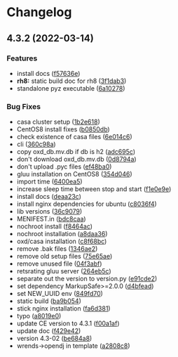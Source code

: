 # Changelog

## 4.3.2 (2022-03-14)


### Features

* install docs ([f57636e](https://github.com/GluuFederation/cluster-mgr/commit/f57636e8912ae9b714e04819de1ab016b6587481))
* **rh8:** static build doc for rh8 ([3f1dab3](https://github.com/GluuFederation/cluster-mgr/commit/3f1dab3a4be645b1295c1b88bd0c660d8017fedb))
* standalone pyz executable ([6a10278](https://github.com/GluuFederation/cluster-mgr/commit/6a1027832070356de77457f7801905bed71f1278))


### Bug Fixes

* casa cluster setup ([1b2e618](https://github.com/GluuFederation/cluster-mgr/commit/1b2e618ead886802a4398da0588b01fb7870e76c))
* CentOS8 install fixes ([b0850db](https://github.com/GluuFederation/cluster-mgr/commit/b0850db58291ccaf6d418125856f0bec1921c312))
* check existence of casa files ([6e014c6](https://github.com/GluuFederation/cluster-mgr/commit/6e014c61b286c8f889b78a3113f871acd0a759fb))
* cli ([360c98a](https://github.com/GluuFederation/cluster-mgr/commit/360c98aef274c7ce64c717c4b775224424b080e0))
* copy oxd_db.mv.db if db is h2 ([adc695c](https://github.com/GluuFederation/cluster-mgr/commit/adc695c682117e916d031455baf37eaa14e83bbf))
* don't download oxd_db.mv.db ([0d8794a](https://github.com/GluuFederation/cluster-mgr/commit/0d8794af78d6516f7aaec2384beb5e55a1ad8441))
* don't upload .pyc files ([ef48ba0](https://github.com/GluuFederation/cluster-mgr/commit/ef48ba00b3e73065f534a85ff98f76fa7af838ed))
* gluu installation on CentOS8 ([354d046](https://github.com/GluuFederation/cluster-mgr/commit/354d046f79f4b1fd49337a37a9d1f0ef9af68a09))
* import time ([6400ea5](https://github.com/GluuFederation/cluster-mgr/commit/6400ea5cf0258224e0e73febfcac93d2acf939c9))
* increase sleep time between stop and start ([f1e0e9e](https://github.com/GluuFederation/cluster-mgr/commit/f1e0e9ec6d8f78788ebf0c2ddd16d9645717da9d))
* install docs ([deaa23c](https://github.com/GluuFederation/cluster-mgr/commit/deaa23cd05e3cce0a441f072d8cdd8b1df8f1447))
* install nginx dependencies for ubuntu ([c8036f4](https://github.com/GluuFederation/cluster-mgr/commit/c8036f464a25cbac6eecc055c7e36c8e13024266))
* lib versions ([36c9079](https://github.com/GluuFederation/cluster-mgr/commit/36c90795419b7fa97084fdfc81e4fae45097c5ba))
* MENIFEST.in ([bdc8caa](https://github.com/GluuFederation/cluster-mgr/commit/bdc8caac7bd26025beb335375eb86fa50dea3656))
* nochroot install ([f8464ac](https://github.com/GluuFederation/cluster-mgr/commit/f8464ac9040b2b009beb080eeabe223c77a58a23))
* nochroot installation ([a8daa36](https://github.com/GluuFederation/cluster-mgr/commit/a8daa36ea5bd144c545d07bdb36516d49a211a44))
* oxd/casa installation ([c8f68bc](https://github.com/GluuFederation/cluster-mgr/commit/c8f68bcbbbe3475aa4e8fb56cffe795372a2dcb8))
* remove .bak files ([1346ae2](https://github.com/GluuFederation/cluster-mgr/commit/1346ae2bef0404425566c43c7a66ca0034a2dd50))
* remove old setup files ([75e65ae](https://github.com/GluuFederation/cluster-mgr/commit/75e65ae871cada254be873f894a939ca4a63bd6e))
* remove unused file ([04f3abf](https://github.com/GluuFederation/cluster-mgr/commit/04f3abfcbba64cd31c4ad3bf3627b29b4db6bd92))
* retsrating gluu server ([264eb5c](https://github.com/GluuFederation/cluster-mgr/commit/264eb5c1792e282bedc6fc0a6e64dfb70d2703e9))
* separate out the version to version.py ([e91cde2](https://github.com/GluuFederation/cluster-mgr/commit/e91cde26157747a40f20153a23bef15cadf0cb45))
* set dependency MarkupSafe>=2.0.0 ([d4bfead](https://github.com/GluuFederation/cluster-mgr/commit/d4bfead51cf9c00de769e3be60fbbc2a31644e5d))
* set NEW_UUID env ([849fd70](https://github.com/GluuFederation/cluster-mgr/commit/849fd709e0f3a1212f942337748f0a83db1414a3))
* static build ([ba9b054](https://github.com/GluuFederation/cluster-mgr/commit/ba9b05494ec83dd88724a385c9c403ff53f1ce62))
* stick nginx installation ([fa6d381](https://github.com/GluuFederation/cluster-mgr/commit/fa6d38127a759ae0d80a130fa093a6423970e146))
* typo ([a8019e0](https://github.com/GluuFederation/cluster-mgr/commit/a8019e04826fedff4536b4d1a6b763b16c9dd91c))
* update CE version to 4.3.1 ([f00a1af](https://github.com/GluuFederation/cluster-mgr/commit/f00a1af67993126551e0254674b43cfa45ae5d9d))
* update doc ([f429e42](https://github.com/GluuFederation/cluster-mgr/commit/f429e4257afc368d911768ed67fda323d87f7891))
* version 4.3-02 ([be684a8](https://github.com/GluuFederation/cluster-mgr/commit/be684a8716dccb525c344a2d1f8c77a3a09d2c41))
* wrends->opendj in template ([a2808c8](https://github.com/GluuFederation/cluster-mgr/commit/a2808c8ccca850ddf28f1aca86594f1ff5fbf4f7))
